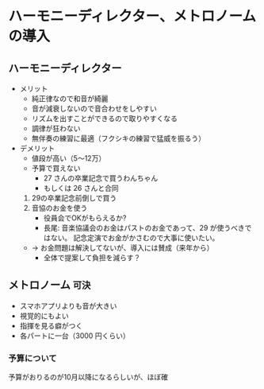 # ハーモニーディレクター、メトロノームの導入
## ハーモニーディレクター

+ メリット
    + 純正律なので和音が綺麗
    + 音が減衰しないので音合わせをしやすい
    + リズムを出すことができるので取りやすくなる
    + 調律が狂わない
    + 無伴奏の練習に最適（フクシキの練習で猛威を振るう）
+ デメリット
    + 値段が高い（5〜12万）
    + 予算で買えない
        + 27 さんの卒業記念で買うわんちゃん
        + もしくは 26 さんと合同
    1. 29の卒業記念前倒しで買う
    1. 音協のお金を使う
        + 役員会でOKがもらえるか?
        + 長尾: 音楽協議会のお金はパストのお金であって、29 が使うべきではない。
        記念定演でお金がかさむので大事に使いたい。
    + → お金問題は解決してないが、導入には賛成（来年から）
        + 全体で提案して負担を減らす？

## メトロノーム `可決`

+ スマホアプリよりも音が大きい
+ 視覚的にもよい
+ 指揮を見る癖がつく
+ 各パートに一台（3000 円くらい）

### 予算について
予算がおりるのが10月以降になるらしいが、ほぼ確